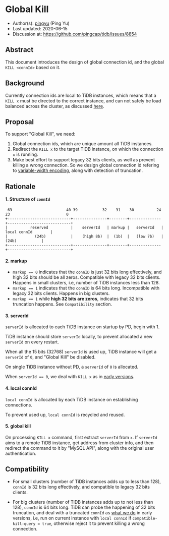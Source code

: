 # Global Kill

- Author(s):     [pingyu](https://github.com/pingyu) (Ping Yu)
- Last updated:  2020-06-15
- Discussion at: https://github.com/pingcap/tidb/issues/8854

## Abstract

This document introduces the design of global connection id, and the global `KILL <connId>` based on it.

## Background

Currently connection ids are local to TiDB instances, which means that a `KILL x` must be directed to the correct instance, and can not safely be load balanced across the cluster, as discussed [here](https://github.com/pingcap/tidb/issues/8854).

## Proposal

To support "Global Kill", we need:
1. Global connection ids, which are unique amount all TiDB instances.
2. Redirect the `KILL x` to the target TiDB instance, on which the connection `x` is running.
3. Make best effort to support legacy 32 bits clients, as well as prevent killing a wrong connection. So we design global connection id refering to [variable-width encoding](https://en.wikipedia.org/wiki/Variable-width_encoding), along with detection of truncation.

## Rationale

#### 1. Structure of `connId`
```
 63                        40 39           32    31    30          24 23                         0
+----------------------------+---------------+--------+--------------+----------------------------+
|          reserved          |    serverId   | markup |   serverId   |        local connId        |
|            (24b)           |    (high 8b)  |  (1b)  |   (low 7b)   |            (24b)           |
+----------------------------+---------------+--------+--------------+----------------------------+
```
#### 2. markup
-  `markup == 0` indicates that the `connID` is just 32 bits long effectively, and high 32 bits should be all zeros. Compatible with legacy 32 bits clients. Happens in small clusters, i.e, number of TiDB instances less than 128.
-  `markup == 1` indicates that the `connID` is 64 bits long. Incompatible with legacy 32 bits clients. Happens in big clusters.
-  `markup == 1` while __high 32 bits are zeros__, indicates that 32 bits truncation happens. See `Compatibility` section.


#### 3. serverId
`serverId` is allocated to each TiDB instance on startup by PD, begin with 1.

TiDB instance should store `serverId` locally, to prevent allocated a new `serverId` on every restart.

When all the 15 bits (32768) `serverId` is used up, TiDB instance will get a `serverId` of `0`, and "Global Kill" be disabled.

On single TiDB instance without PD, a `serverId` of `0` is allocated.

When `serverId == 0`, we deal with `KILL x` as in  [early versions](https://pingcap.com/docs/stable/sql-statements/sql-statement-kill/).


#### 4. local connId
`local connId` is allocated by each TiDB instance on establishing connections.

To prevent used up, `local connId` is recycled and reused.

#### 5. global kill
On processing `KILL x` command, first extract `serverId` from `x`. If `serverId` aims to a remote TiDB instance, get address from cluster info, and then redirect the command to it by "MySQL API", along with the original user authentication.

## Compatibility

- For small clusters (number of TiDB instances adds up to less than 128), `connId` is 32 bits long effectively, and compatible to legacy 32 bits clients.

- For big clusters (number of TiDB instances adds up to not less than 128), `connId` is 64 bits long. TiDB can probe the happening of 32 bits truncation, and deal with a truncated `connId` as [what we do](https://pingcap.com/docs/stable/sql-statements/sql-statement-kill/) in early versions, i.e, run on current instance with `local connId` if `compatible-kill-query = true`, otherwise reject it to prevent killing a wrong connection.

